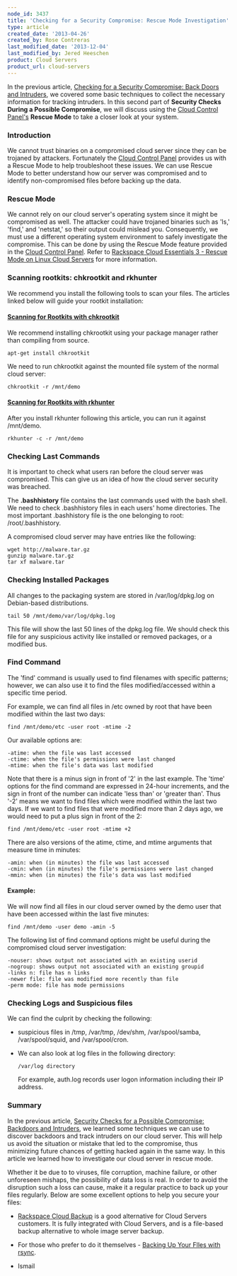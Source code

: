 ```yaml
---
node_id: 3437
title: 'Checking for a Security Compromise: Rescue Mode Investigation'
type: article
created_date: '2013-04-26'
created_by: Rose Contreras
last_modified_date: '2013-12-04'
last_modified_by: Jered Heeschen
product: Cloud Servers
product_url: cloud-servers
---
```


In the previous article, [Checking for a Security Compromise: Back Doors
and
Intruders](/knowledge_center/article/checking-for-a-security-compromise-backdoors-and-intruders),
we covered some basic techniques to collect the necessary information
for tracking intruders. In this second part of **Security Checks During
a Possible Compromise**, we will discuss using the [Cloud Control
Panel's](https://mycloud.rackspace.com/) **Rescue Mode** to take a
closer look at your system.

### Introduction

We cannot trust binaries on a compromised cloud server since they can be
trojaned by attackers. Fortunately the [Cloud Control
Panel](https://mycloud.rackspace.com/) provides us with a Rescue Mode to
help troubleshoot these issues. We can use Rescue Mode to better
understand how our server was compromised and to identify
non-compromised files before backing up the data.

### Rescue Mode

We cannot rely on our cloud server's operating system since it might be
compromised as well. The attacker could have trojaned binaries such as
'ls,' 'find,' and 'netstat,' so their output could mislead you.
Consequently, we must use a different operating system environment to
safely investigate the compromise. This can be done by using the Rescue
Mode feature provided in the [Cloud Control
Panel](https://mycloud.rackspace.com/). Refer to [Rackspace Cloud
Essentials 3 - Rescue Mode on Linux Cloud
Servers](/knowledge_center/article/rackspace-cloud-essentials-3-rescue-mode-on-linux-cloud-servers-1) for
more information.

### Scanning rootkits: chkrootkit and rkhunter

We recommend you install the following tools to scan your files. The
articles linked below will guide your rootkit installation:

#### [Scanning for Rootkits with chkrootkit](/knowledge_center/article/scanning-for-rootkits-with-chkrootkit)

We recommend installing chkrootkit using your package manager rather
than compiling from source.

    apt-get install chkrootkit

We need to run chkrootkit against the mounted file system of the normal
cloud server:

    chkrootkit -r /mnt/demo

#### [Scanning for Rootkits with rkhunter](/knowledge_center/article/scanning-for-rootkits-with-rkhunter)

After you install rkhunter following this article, you can run it
against /mnt/demo.

    rkhunter -c -r /mnt/demo

### Checking Last Commands

It is important to check what users ran before the cloud server was
compromised. This can give us an idea of how the cloud server security
was breached.

The **.bashhistory** file contains the last commands used with the bash
shell. We need to check .bashhistory files in each users' home
directories. The most important .bashhistory file is the one belonging
to root: /root/.bashhistory.

A compromised cloud server may have entries like the following:

    wget http://malware.tar.gz
    gunzip malware.tar.gz
    tar xf malware.tar

### Checking Installed Packages

All changes to the packaging system are stored in /var/log/dpkg.log on
Debian-based distributions.

    tail 50 /mnt/demo/var/log/dpkg.log

This file will show the last 50 lines of the dpkg.log file. We should
check this file for any suspicious activity like installed or removed
packages, or a modified bus.

### Find Command

The 'find' command is usually used to find filenames with specific
patterns; however, we can also use it to find the files
modified/accessed within a specific time period.

For example, we can find all files in /etc owned by root that have been
modified within the last two days:

    find /mnt/demo/etc -user root -mtime -2

Our available options are:

    -atime: when the file was last accessed
    -ctime: when the file's permissions were last changed
    -mtime: when the file's data was last modified

Note that there is a minus sign in front of '2' in the last example. The
'time' options for the find command are expressed in 24-hour increments,
and the sign in front of the number can indicate 'less than' or 'greater
than'. Thus '-2' means we want to find files which were modified within
the last two days. If we want to find files that were modified more than
2 days ago, we would need to put a plus sign in front of the 2:

    find /mnt/demo/etc -user root -mtime +2

There are also versions of the atime, ctime, and mtime arguments that
measure time in minutes:

    -amin: when (in minutes) the file was last accessed
    -cmin: when (in minutes) the file's permissions were last changed
    -mmin: when (in minutes) the file's data was last modified

#### Example:

We will now find all files in our cloud server owned by the demo user
that have been accessed within the last five minutes:

    find /mnt/demo -user demo -amin -5

The following list of find command options might be useful during the
compromised cloud server investigation:

    -nouser: shows output not associated with an existing userid
    -nogroup: shows output not associated with an existing groupid
    -links n: file has n links
    -newer file: file was modified more recently than file
    -perm mode: file has mode permissions

### Checking Logs and Suspicious files

We can find the culprit by checking the following:

-   suspicious files in /tmp, /var/tmp, /dev/shm, /var/spool/samba,
    /var/spool/squid, and /var/spool/cron.
-   We can also look at log files in the following directory:

        /var/log directory

    For example, auth.log records user logon information including their
    IP address.

### Summary

In the previous article, [Security Checks for a Possible Compromise:
Backdoors and
Intruders](/knowledge_center/article/checking-for-a-security-compromise-backdoors-and-intruders),
we learned some techniques we can use to discover backdoors and track
intruders on our cloud server. This will help us avoid the situation or
mistake that led to the compromise, thus minimizing future chances of
getting hacked again in the same way. In this article we learned how to
investigate our cloud server in rescue mode.

Whether it be due to to viruses, file corruption, machine failure, or
other unforeseen mishaps, the possibility of data loss is real. In order
to avoid the disruption such a loss can cause, make it a regular
practice to back up your files regularly. Below are some excellent
options to help you secure your files:

-   [Rackspace Cloud Backup](http://www.rackspace.com/cloud/backup/) is
    a good alternative for Cloud Servers customers. It is fully
    integrated with Cloud Servers, and is a file-based backup
    alternative to whole image server backup.
-   For those who prefer to do it themselves - [Backing Up Your Flles
    with
    rsync](/knowledge_center/article/backing-up-your-files-with-rsync).

- Ismail
